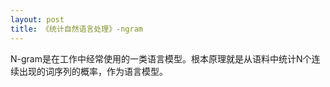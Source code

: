 ```yaml
---
layout: post
title: 《统计自然语言处理》-ngram
---
```



N-gram是在工作中经常使用的一类语言模型。根本原理就是从语料中统计N个连续出现的词序列的概率，作为语言模型。



